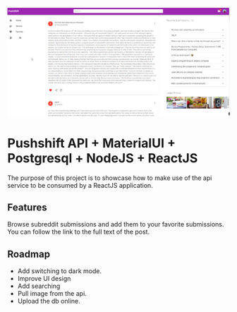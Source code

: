 ![alt text](https://raw.githubusercontent.com/genmancoder/pushshift-subreddit/master/cover.png)

# Pushshift API + MaterialUI + Postgresql + NodeJS + ReactJS

The purpose of this project is to showcase how to make use of the api service to be consumed by a ReactJS application.

## Features

Browse subreddit submissions and add them to your favorite submissions. You can follow the link to the full text of the post.

## Roadmap

 - Add switching to dark mode.
 - Improve UI design
 - Add searching
 - Pull image from the api.
 - Upload the db online.


